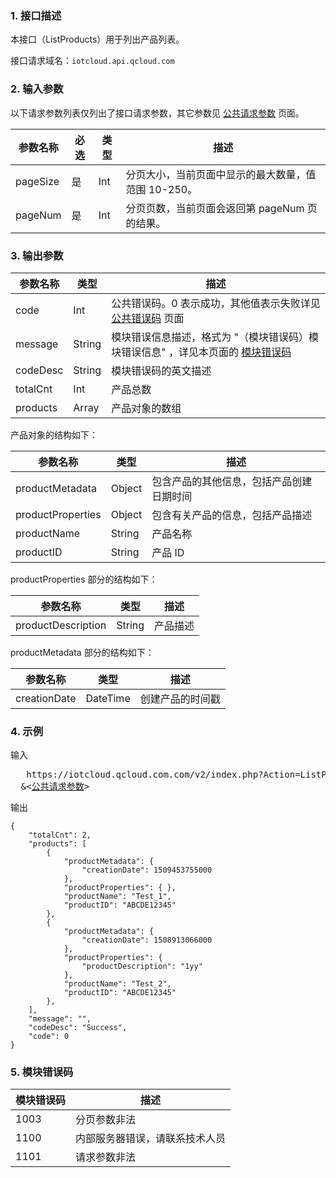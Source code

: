 ### 1. 接口描述
本接口（ListProducts）用于列出产品列表。

接口请求域名：`iotcloud.api.qcloud.com`

### 2. 输入参数

以下请求参数列表仅列出了接口请求参数，其它参数见 [公共请求参数](http://tcecqpoc.fsphere.cn/document/api/213/6976) 页面。

| 参数名称     | 必选   | 类型   | 描述                            |
| -------- | ---- | ---- | ----------------------------- |
| pageSize | 是    | Int  | 分页大小，当前页面中显示的最大数量，值范围 10-250。 |
| pageNum  | 是    | Int  | 分页页数，当前页面会返回第 pageNum 页的结果。   |

### 3. 输出参数

| 参数名称     | 类型     | 描述                                       |
| -------- | ------ | ---------------------------------------- |
| code     | Int    | 公共错误码。0 表示成功，其他值表示失败详见 [公共错误码](http://tcecqpoc.fsphere.cn/document/product/634/12279) 页面 |
| message  | String | 模块错误信息描述，格式为 "（模块错误码）模块错误信息" ，详见本页面的 [模块错误码](#module_error_info) |
| codeDesc | String | 模块错误码的英文描述                               |
| totalCnt | Int    | 产品总数                                     |
| products | Array  | 产品对象的数组                                  |

产品对象的结构如下：

| 参数名称              | 类型     | 描述                   |
| ----------------- | ------ | -------------------- |
| productMetadata   | Object | 包含产品的其他信息，包括产品创建日期时间 |
| productProperties | Object | 包含有关产品的信息，包括产品描述     |
| productName       | String | 产品名称                 |
| productID         | String | 产品 ID                |

productProperties 部分的结构如下：

| 参数名称               | 类型     | 描述   |
| ------------------ | ------ | ---- |
| productDescription | String | 产品描述 |

productMetadata 部分的结构如下：

| 参数名称         | 类型       | 描述       |
| ------------ | -------- | -------- |
| creationDate | DateTime | 创建产品的时间戳 |

### 4. 示例

输入
<pre>
   https://iotcloud.qcloud.com.com/v2/index.php?Action=ListProducts&pageNum=1&pageSize=100
  &<<a href="http://tcecqpoc.fsphere.cn/document/api/213/6976">公共请求参数</a>>
</pre>

输出
```
{
    "totalCnt": 2, 
    "products": [
        {
            "productMetadata": {
                "creationDate": 1509453755000
            }, 
            "productProperties": { }, 
            "productName": "Test_1",
            "productID": "ABCDE12345"
        }, 
        {
            "productMetadata": {
                "creationDate": 1508913066000
            }, 
            "productProperties": {
                "productDescription": "1yy"
            }, 
            "productName": "Test_2",
            "productID": "ABCDE12345"
        }, 
    ],
    "message": "",
    "codeDesc": "Success",
    "code": 0
}
```

<span id = "module_error_info"></span>
### 5. 模块错误码

| 模块错误码 | 描述              |
| ----- | --------------- |
| 1003  | 分页参数非法          |
| 1100  | 内部服务器错误，请联系技术人员 |
| 1101  | 请求参数非法          |

